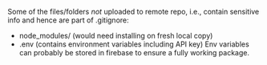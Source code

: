 Some of the files/folders _not_ uploaded to remote repo, i.e., contain sensitive info and hence are part of .gitignore:
* node_modules/ (would need installing on fresh local copy)
* .env (contains environment variables including API key)
Env variables can probably be stored in firebase to ensure a fully working package.
